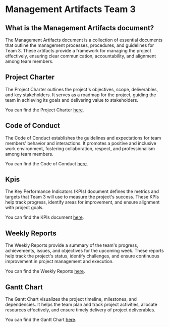 # Management Artifacts Team 3

## What is the Management Artifacts document?

The Management Artifacts document is a collection of essential documents that outline the management processes, procedures, and guidelines for Team 3. These artifacts provide a framework for managing the project effectively, ensuring clear communication, accountability, and alignment among team members.

## Project Charter

The Project Charter outlines the project's objectives, scope, deliverables, and key stakeholders. It serves as a roadmap for the project, guiding the team in achieving its goals and delivering value to stakeholders.

You can find the Project Charter [here](ManagementArtifacts/ProjectCharter.md).

## Code of Conduct

The Code of Conduct establishes the guidelines and expectations for team members' behavior and interactions. It promotes a positive and inclusive work environment, fostering collaboration, respect, and professionalism among team members.

You can find the Code of Conduct [here](ManagementArtifacts/CodeOfConduct.md).

## Kpis

The Key Performance Indicators (KPIs) document defines the metrics and targets that Team 3 will use to measure the project's success. These KPIs help track progress, identify areas for improvement, and ensure alignment with project goals.

You can find the KPIs document [here]().


## Weekly Reports

The Weekly Reports provide a summary of the team's progress, achievements, issues, and objectives for the upcoming week. These reports help track the project's status, identify challenges, and ensure continuous improvement in project management and execution.

You can find the Weekly Reports [here](/Management/WeeklyReports/).

## Gantt Chart

The Gantt Chart visualizes the project timeline, milestones, and dependencies. It helps the team plan and track project activities, allocate resources effectively, and ensure timely delivery of project deliverables.

You can find the Gantt Chart [here]().